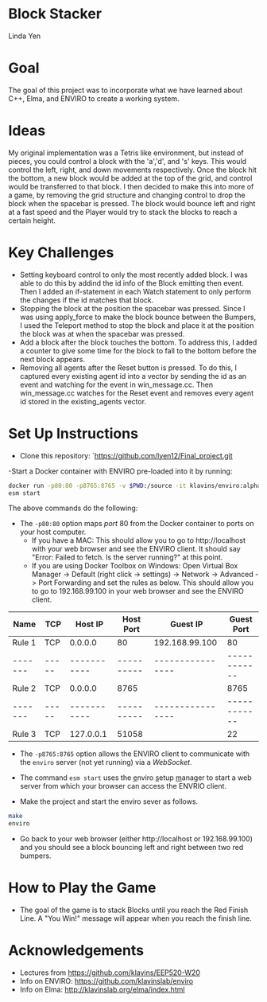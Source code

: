 # Block Stacker
Linda Yen

Goal
===
The goal of this project was to incorporate what we have learned about C++, Elma, and ENVIRO to create a working system.

Ideas
===
My original implementation was a Tetris like environment, but instead of pieces, you could control a block with the 'a','d', and 's' keys.
This would control the left, right, and down movements respectively. Once the block hit the bottom, a new block would be
added at the top of the grid, and control would be transferred to that block. I then decided to make this into more of a game, by removing
the grid structure and changing control to drop the block when the spacebar is pressed. The block would bounce left and right at a fast speed
and the Player would try to stack the blocks to reach a certain height.

Key Challenges
===
- Setting keyboard control to only the most recently added block. I was able to do this by addind the id info of the Block emitting then event.
  Then I added an if-statement in each Watch statement to only perform the changes if the id matches that block.
- Stopping the block at the position the spacebar was pressed. Since I was using apply_force to make the block bounce between the Bumpers, I
  used the Teleport method to stop the block and place it at the position the block was at when the spacebar was pressed.
- Add a block after the block touches the bottom. To address this, I added a counter to give some time for the block to fall to the bottom 
  before the next block appears.
- Removing all agents after the Reset button is pressed. To do this, I captured every existing agent id into a vector by sending the id as an 
  event and watching for the event in win_message.cc. Then win_message.cc watches for the Reset event and removes every agent id stored in the 
  existing_agents vector.

Set Up Instructions
===
- Clone this repository:
`https://github.com/lyen12/Final_project.git

-Start a Docker container with ENVIRO pre-loaded into it by running:

```bash
docker run -p80:80 -p8765:8765 -v $PWD:/source -it klavins/enviro:alpha bash
esm start
```

The above commands do the following:

- The `-p80:80` option maps *port* 80 from the Docker container to ports on your host computer.
  - If you have a MAC: This should allow you to go to http://localhost with your web browser and see the ENVIRO client. It should say "Error: Failed to fetch. Is the server running?" at this point.
  - If you are using Docker Toolbox on Windows: Open Virtual Box Manager -> Default (right click -> settings) -> Network -> Advanced -> Port Forwarding and set the rules as below. This should allow you to go to 192.168.99.100 in your web browser and see the ENVIRO client.

Name   | TCP | Host IP   | Host Port| Guest IP       | Guest Port |
-------|-----|-----------|----------|----------------|------------|
Rule 1 | TCP | 0.0.0.0   | 80       | 192.168.99.100 | 80         |
-------|-----|-----------|----------|----------------|------------|
Rule 2 | TCP | 0.0.0.0   | 8765     |                | 8765       |
-------|-----|-----------|----------|----------------|------------|
Rule 3 | TCP | 127.0.0.1 | 51058    |                | 22         |

- The `-p8765:8765` option allows the ENVIRO client to communicate with the `enviro` server (not yet running) via a *WebSocket*.

- The command `esm start` uses the <u>e</u>nviro <u>s</u>etup <u>m</u>anager to start a web server from which your browser can access the ENVRIO client. 

- Make the project and start the enviro sever as follows.
```bash
make
enviro
```

- Go back to your web browser (either http://localhost or 192.168.99.100) and you should see a block bouncing left and right between two red bumpers. 

How to Play the Game
===
- The goal of the game is to stack Blocks until you reach the Red Finish Line. A "You Win!" message will appear when you reach the finish line. 

Acknowledgements
===
- Lectures from https://github.com/klavins/EEP520-W20
- Info on ENVIRO: https://github.com/klavinslab/enviro
- Info on Elma: http://klavinslab.org/elma/index.html

